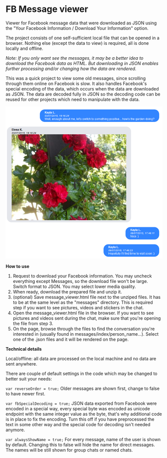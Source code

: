 FB Message viewer 
=================

Viewer for Facebook message data that were downloaded as JSON using the "Your Facebook Information / Download Your Information" option.

The project consists of one self-sufficient local file that can be opened in a browser. Nothing else (except the data to view) is required, all is done locally and offline.

_Note: If you only want see the messages, it may be a better idea to download the Facebook data as HTML. But downloading in JSON enables further processing and/or changing how the data are rendered._

This was a quick project to view some old messages, since scrolling through them online on Facebook is slow. It also handles Facebook's special encoding of the data, which occurs when the data are downloaded as JSON. The data are decoded fully in JSON so the decoding code can be reused for other projects which need to manipulate with the data.

![Chat](images/chat.png)

**How to use**

1. Request to download your Facebook information. You may uncheck everything except Messages, so the download file won't be large. Switch format to JSON. You may select lower media quality.
2. When ready, download the prepared file and unzip it.
3. (optional) Save message_viewer.html file next to the unziped files. It has to be at the same level as the "messages" directory. This is required step if you want to see pictures, videos and stickers in the chat.
4. Open the message_viewer.html file in the browser. If you want to see pictures and videos sent during the chat, make sure that you're opening the file from step 3.
5. On the page, browse through the files to find the conversation you're interested in (usually found in messages/index/person_name...). Select one of the .json files and it will be rendered on the page.


**Technical details**

Local/offline: all data are processed on the local machine and no data are sent anywhere.

There are couple of default settings in the code which may be changed to better suit your needs:

`var reverseOrder = true;` 
Older messages are shown first, change to false to have newer first.
		
`var fbSpecialDecoding = true;` 
JSON data exported from Facebook were encoded in a special way, every special byte was encoded as unicode endpoint with the same integer value as the byte, that's why additional code is in place to fix the encoding. Turn this off if you have preprocessed the text in some other way and the special code for decoding isn't needed anymore.
		
`var alwaysShowName = true;` 
For every message, name of the user is shown by default. Changing this to false will hide the name for direct messages. The names will be still shown for group chats or named chats.
		
